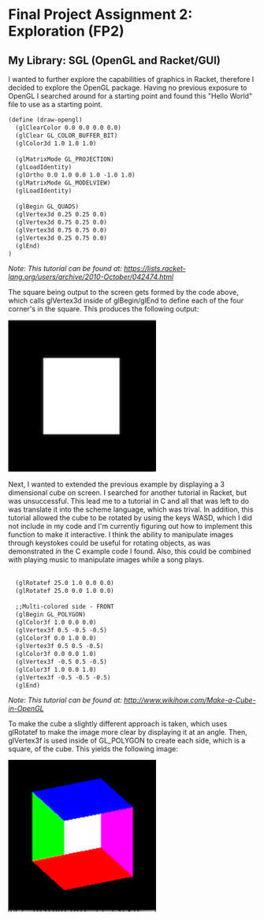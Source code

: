 # Final Project Assignment 2: Exploration (FP2)

## My Library: SGL (OpenGL and Racket/GUI)

I wanted to further explore the capabilities of graphics in Racket, therefore I decided to explore the OpenGL package. Having no previous exposure to OpenGL I searched around for a starting point and found this "Hello World" file to use as a starting point.

```
(define (draw-opengl)
  (glClearColor 0.0 0.0 0.0 0.0)
  (glClear GL_COLOR_BUFFER_BIT)
  (glColor3d 1.0 1.0 1.0)

  (glMatrixMode GL_PROJECTION)
  (glLoadIdentity)
  (glOrtho 0.0 1.0 0.0 1.0 -1.0 1.0)
  (glMatrixMode GL_MODELVIEW)
  (glLoadIdentity)

  (glBegin GL_QUADS)
  (glVertex3d 0.25 0.25 0.0)
  (glVertex3d 0.75 0.25 0.0)
  (glVertex3d 0.75 0.75 0.0)
  (glVertex3d 0.25 0.75 0.0)
  (glEnd)
)
```
*Note: This tutorial can be found at: https://lists.racket-lang.org/users/archive/2010-October/042474.html*

The square being output to the screen gets formed by the code above, which calls glVertex3d inside of glBegin/glEnd to define each of the four corner's in the square. This produces the following output:

![Square Output](https://github.com/olearyevan/FP2/blob/master/square.png?raw=true)

Next, I wanted to extended the previous example by displaying a 3 dimensional cube on screen. I searched for another tutorial in Racket, but was unsuccessful. This lead me to a tutorial in C and all that was left to do was translate it into the scheme language, which was trival. In addition, this tutorial allowed the cube to be rotated by using the keys WASD, which I did not include in my code and I'm currently figuring out how to implement this function to make it interactive. I think the ability to manipulate images through keystokes could be useful for rotating objects, as was demonstrated in the C example code I found. Also, this could be combined with playing music to manipulate images while a song plays.

```

  (glRotatef 25.0 1.0 0.0 0.0)
  (glRotatef 25.0 0.0 1.0 0.0)

  ;;Multi-colored side - FRONT
  (glBegin GL_POLYGON)
  (glColor3f 1.0 0.0 0.0)
  (glVertex3f 0.5 -0.5 -0.5)
  (glColor3f 0.0 1.0 0.0)
  (glVertex3f 0.5 0.5 -0.5)
  (glColor3f 0.0 0.0 1.0)
  (glVertex3f -0.5 0.5 -0.5)
  (glColor3f 1.0 0.0 1.0)
  (glVertex3f -0.5 -0.5 -0.5)
  (glEnd)
```
*Note: This tutorial can be found at: http://www.wikihow.com/Make-a-Cube-in-OpenGL*

To make the cube a slightly different approach is taken, which uses glRotatef to make the image more clear by displaying it at an angle. Then, glVertex3f is used inside of GL_POLYGON to create each side, which is a square, of the cube. This yields the following image:

![3-Dimensional Cube Output](https://github.com/olearyevan/FP2/blob/master/3d_cube.png?raw=true)
